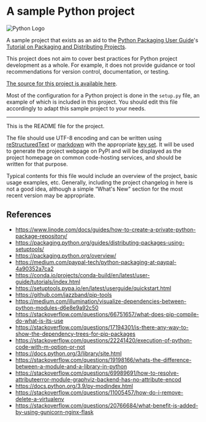 # A sample Python project

![Python Logo](https://www.python.org/static/community_logos/python-logo.png "Sample inline image")

A sample project that exists as an aid to the [Python Packaging User
Guide][packaging guide]'s [Tutorial on Packaging and Distributing
Projects][distribution tutorial].

This project does not aim to cover best practices for Python project
development as a whole. For example, it does not provide guidance or tool
recommendations for version control, documentation, or testing.

[The source for this project is available here][src].

Most of the configuration for a Python project is done in the `setup.py` file,
an example of which is included in this project. You should edit this file
accordingly to adapt this sample project to your needs.

----

This is the README file for the project.

The file should use UTF-8 encoding and can be written using
[reStructuredText][rst] or [markdown][md use] with the appropriate [key set][md
use]. It will be used to generate the project webpage on PyPI and will be
displayed as the project homepage on common code-hosting services, and should be
written for that purpose.

Typical contents for this file would include an overview of the project, basic
usage examples, etc. Generally, including the project changelog in here is not a
good idea, although a simple “What's New” section for the most recent version
may be appropriate.

[packaging guide]: https://packaging.python.org
[distribution tutorial]: https://packaging.python.org/tutorials/packaging-projects/
[src]: https://github.com/pypa/sampleproject
[rst]: http://docutils.sourceforge.net/rst.html
[md]: https://tools.ietf.org/html/rfc7764#section-3.5 "CommonMark variant"
[md use]: https://packaging.python.org/specifications/core-metadata/#description-content-type-optional

## References
* https://www.linode.com/docs/guides/how-to-create-a-private-python-package-repository/
* https://packaging.python.org/guides/distributing-packages-using-setuptools/
* https://packaging.python.org/overview/
* https://medium.com/paypal-tech/python-packaging-at-paypal-4a90352a7ca2
* https://conda.io/projects/conda-build/en/latest/user-guide/tutorials/index.html
* https://setuptools.pypa.io/en/latest/userguide/quickstart.html
* https://github.com/jazzband/pip-tools
* https://medium.com/illumination/visualize-dependencies-between-python-modules-d6e8e9a92c50
* https://stackoverflow.com/questions/66751657/what-does-pip-compile-do-what-is-its-use
* https://stackoverflow.com/questions/17194301/is-there-any-way-to-show-the-dependency-trees-for-pip-packages
* https://stackoverflow.com/questions/22241420/execution-of-python-code-with-m-option-or-not
* https://docs.python.org/3/library/site.html
* https://stackoverflow.com/questions/19198166/whats-the-difference-between-a-module-and-a-library-in-python
* https://stackoverflow.com/questions/69989691/how-to-resolve-attributeerror-module-graphviz-backend-has-no-attribute-encod
* https://docs.python.org/3.9/py-modindex.html
* https://stackoverflow.com/questions/11005457/how-do-i-remove-delete-a-virtualenv
* https://stackoverflow.com/questions/20766684/what-benefit-is-added-by-using-gunicorn-nginx-flask
